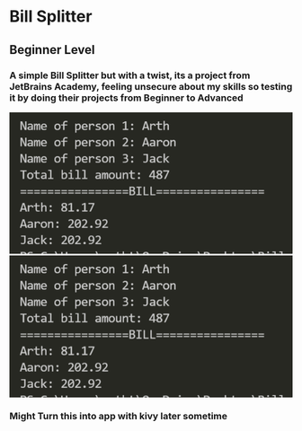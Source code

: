 # Bill Splitter
## Beginner Level
### A simple Bill Splitter but with a twist, its a project from JetBrains Academy, feeling unsecure about my skills so testing it by doing their projects from Beginner to Advanced

![Screenshot](ss.png)
<img align="center" src="ss.png">

### Might Turn this into app with kivy later sometime
